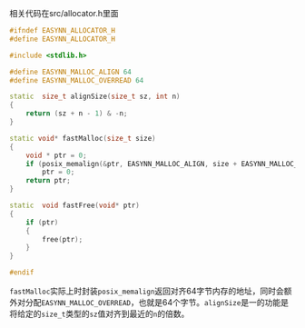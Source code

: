 相关代码在src/allocator.h里面

```c++
#ifndef EASYNN_ALLOCATOR_H
#define EASYNN_ALLOCATOR_H

#include <stdlib.h>

#define EASYNN_MALLOC_ALIGN 64
#define EASYNN_MALLOC_OVERREAD 64

static  size_t alignSize(size_t sz, int n)
{
    return (sz + n - 1) & -n;
}

static void* fastMalloc(size_t size)
{   
    void * ptr = 0;
    if (posix_memalign(&ptr, EASYNN_MALLOC_ALIGN, size + EASYNN_MALLOC_OVERREAD))
        ptr = 0;
    return ptr;
}

static  void fastFree(void* ptr)
{
    if (ptr)
    {
        free(ptr);
    }
}

#endif
```

​	`fastMalloc`实际上时封装`posix_memalign`返回对齐64字节内存的地址，同时会额外对分配`EASYNN_MALLOC_OVERREAD`，也就是64个字节。`alignSize`是一的功能是将给定的`size_t`类型的`sz`值对齐到最近的`n`的倍数。